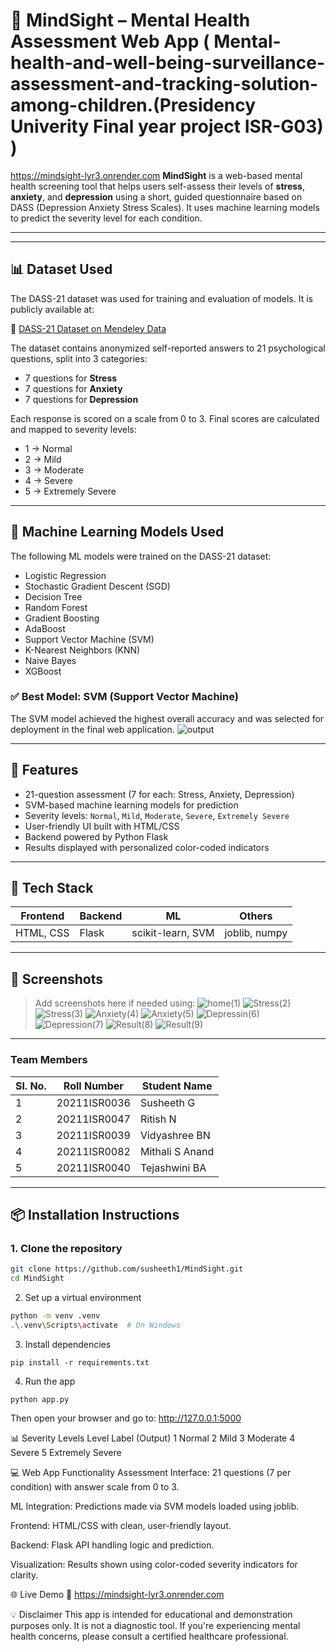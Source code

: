 # 🧠 MindSight – Mental Health Assessment Web App ( Mental-health-and-well-being-surveillance-assessment-and-tracking-solution-among-children.(Presidency Univerity Final year project ISR-G03) )
https://mindsight-lyr3.onrender.com
**MindSight** is a web-based mental health screening tool that helps users self-assess their levels of **stress**, **anxiety**, and **depression** using a short, guided questionnaire based on DASS (Depression Anxiety Stress Scales). It uses machine learning models to predict the severity level for each condition.

---
---

## 📊 Dataset Used

The DASS-21 dataset was used for training and evaluation of models. It is publicly available at:

🔗 [DASS-21 Dataset on Mendeley Data](https://data.mendeley.com/datasets/br82d4xkj7/1)

The dataset contains anonymized self-reported answers to 21 psychological questions, split into 3 categories:
- 7 questions for **Stress**
- 7 questions for **Anxiety**
- 7 questions for **Depression**

Each response is scored on a scale from 0 to 3. Final scores are calculated and mapped to severity levels:
- 1 → Normal
- 2 → Mild
- 3 → Moderate
- 4 → Severe
- 5 → Extremely Severe

---

## 🧠 Machine Learning Models Used

The following ML models were trained on the DASS-21 dataset:

- Logistic Regression
- Stochastic Gradient Descent (SGD)
- Decision Tree
- Random Forest
- Gradient Boosting
- AdaBoost
- Support Vector Machine (SVM)
- K-Nearest Neighbors (KNN)
- Naive Bayes
- XGBoost

### ✅ Best Model: **SVM (Support Vector Machine)**
The SVM model achieved the highest overall accuracy and was selected for deployment in the final web application.
![output](https://github.com/user-attachments/assets/65bfcd0d-7dc5-4622-af34-f977b1c64e2b)

---

## 🌟 Features

- 21-question assessment (7 for each: Stress, Anxiety, Depression)
- SVM-based machine learning models for prediction
- Severity levels: `Normal`, `Mild`, `Moderate`, `Severe`, `Extremely Severe`
- User-friendly UI built with HTML/CSS
- Backend powered by Python Flask
- Results displayed with personalized color-coded indicators

---

## 🚀 Tech Stack

| Frontend  | Backend | ML | Others |
|-----------|---------|----|--------|
| HTML, CSS | Flask   | scikit-learn, SVM | joblib, numpy |

---

## 📸 Screenshots

> Add screenshots here if needed using:
> ![home(1)](https://github.com/user-attachments/assets/529adeca-0272-4be1-a1d4-6526d83877ad)
> ![Stress(2)](https://github.com/user-attachments/assets/d06d9341-6da4-4756-9633-3b398e13f9bf)
> ![Stress(3)](https://github.com/user-attachments/assets/913f3f35-dfe8-41c1-99c8-a3e7845cde15)
> ![Anxiety(4)](https://github.com/user-attachments/assets/0daf5b18-894c-4cd3-af5f-aa89c15867e0)
> ![Anxiety(5)](https://github.com/user-attachments/assets/730190e4-9cd3-4f1f-b617-d8d4d89e71ca)
> ![Depressin(6)](https://github.com/user-attachments/assets/bb0d191c-a761-49a1-a1ef-6ec6b85a7951)
> ![Depression(7)](https://github.com/user-attachments/assets/6a29a685-6109-4fd9-818d-532c9024be38)
> ![Result(8)](https://github.com/user-attachments/assets/8081fd45-0b87-4d81-9467-44730e641560)
> ![Result(9)](https://github.com/user-attachments/assets/227e1a78-5d14-454a-a8ee-9ee37188c8f7)

---
### Team Members
| Sl. No. | Roll Number     | Student Name        |
|---------|-----------------|---------------------|
| 1       | 20211ISR0036    | Susheeth G          |
| 2       | 20211ISR0047    | Ritish N            |
| 3       | 20211ISR0039    | Vidyashree BN       |
| 4       | 20211ISR0082    | Mithali S Anand     |
| 5       | 20211ISR0040    | Tejashwini BA       |
---

## 📦 Installation Instructions

### 1. Clone the repository

```bash
git clone https://github.com/susheeth1/MindSight.git
cd MindSight
```
2. Set up a virtual environment
```bash
python -m venv .venv
.\.venv\Scripts\activate  # On Windows
```
3. Install dependencies
```
pip install -r requirements.txt
```
4. Run the app
```
python app.py
```
Then open your browser and go to: http://127.0.0.1:5000

📊 Severity Levels
Level	Label (Output)
1	Normal
2	Mild
3	Moderate
4	Severe
5	Extremely Severe

💻 Web App Functionality
Assessment Interface: 21 questions (7 per condition) with answer scale from 0 to 3.

ML Integration: Predictions made via SVM models loaded using joblib.

Frontend: HTML/CSS with clean, user-friendly layout.

Backend: Flask API handling logic and prediction.

Visualization: Results shown using color-coded severity indicators for clarity.

🌐 Live Demo
🔗 https://mindsight-lyr3.onrender.com

💡 Disclaimer
This app is intended for educational and demonstration purposes only. It is not a diagnostic tool. If you're experiencing mental health concerns, please consult a certified healthcare professional.

